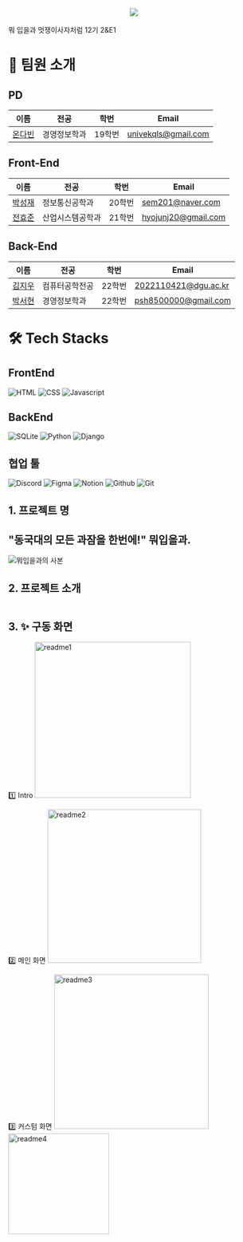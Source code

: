 <div align="center">
  <img src="https://capsule-render.vercel.app/api?type=waving&color=0:b972e9,100:d9a7fb&height=180&text=Welcome%20to%202NE1!&animation=fadeIn&fontColor=000000&fontSize=60" />
</div>
<br>
뭐 입을과
멋쟁이사자처럼 12기 2&E1
<br>

# 👋 팀원 소개

## PD

| 이름                                       | 전공           | 학번   | Email                |
| ------------------------------------------ | -------------- | ------ | -------------------- |
| [온다빈](https://github.com/datarchive)    | 경영정보학과   | 19학번 | univekqls@gmail.com   |

## Front-End

| 이름                                       | 전공           | 학번   | Email                |
| ------------------------------------------ | -------------- | ------ | -------------------- |
| [박성재](https://github.com/sem201)        | 정보통신공학과 | 20학번 | sem201@naver.com     |
| [전효준](https://github.com/iam-hyo)       | 산업시스템공학과 | 21학번 | hyojunj20@gmail.com  |

## Back-End

| 이름                                      | 전공           | 학번   | Email                |
| ----------------------------------------- | -------------- | ------ | -------------------- |
| [김지우](https://github.com/ryann1203)    | 컴퓨터공학전공 | 22학번 | 2022110421@dgu.ac.kr |
| [박서현](https://github.com/ParkSuhhyun)  | 경영정보학과   | 22학번 | psh8500000@gmail.com |

# 🛠️ Tech Stacks

## FrontEnd
![HTML](https://img.shields.io/badge/html5-E34F26?style=for-the-badge&logo=html5&logoColor=white) 
![CSS](https://img.shields.io/badge/css-1572B6?style=for-the-badge&logo=css3&logoColor=white)
![Javascript](https://img.shields.io/badge/Javascript-F7DF1E?style=for-the-badge&logo=Javascript&logoColor=white)

## BackEnd
![SQLite](https://img.shields.io/badge/sqlite-%2307405e.svg?style=for-the-badge&logo=sqlite&logoColor=white)
![Python](https://img.shields.io/badge/Python-3776AB?style=for-the-badge&logo=Python&logoColor=white)
![Django](https://img.shields.io/badge/Django-092E20?style=for-the-badge&logo=Django&logoColor=white)

## 협업 툴
![Discord](https://img.shields.io/badge/Discord-5865F2?style=for-the-badge&logo=Discord&logoColor=white)
![Figma](https://img.shields.io/badge/Figma-F24E1E?style=for-the-badge&logo=Figma&logoColor=white)
![Notion](https://img.shields.io/badge/Notion-000000?style=for-the-badge&logo=Notion&logoColor=white)
![Github](https://img.shields.io/badge/Github-181717?style=for-the-badge&logo=Github&logoColor=white)
![Git](https://img.shields.io/badge/Git-F05032?style=for-the-badge&logo=Git&logoColor=white)

## 1. 프로젝트 명

## "동국대의 모든 과잠을 한번에!" 뭐입을과.
![뭐입을과의 사본](https://github.com/LikeLion-at-DGU/2024-simba-2-21/assets/130066603/1bede7c0-6b12-4e7b-b765-c86e7f72d91c)

## 2. 프로젝트 소개

> ~~~blabla

## 3. ✨ 구동 화면

1️⃣ Intro
<img width="313" alt="readme1" src="https://github.com/LikeLion-at-DGU/2024-simba-2-21/assets/130066603/4a7e48f9-ef01-4d6e-97b4-9a1603fedba3">

2️⃣ 메인 화면
<img width="308" alt="readme2" src="https://github.com/LikeLion-at-DGU/2024-simba-2-21/assets/130066603/7edccda1-9f75-4a9c-9a48-623c58a72991">

3️⃣ 커스텀 화면
<img width="310" alt="readme3" src="https://github.com/LikeLion-at-DGU/2024-simba-2-21/assets/130066603/21908c46-d0c1-4e4b-8a2d-7fa390ca8b23">
<img width="202" alt="readme4" src="https://github.com/LikeLion-at-DGU/2024-simba-2-21/assets/130066603/6e540835-d583-4c3b-9467-6a5d5755a285">

